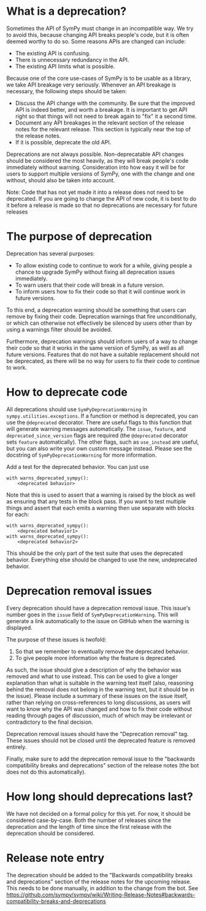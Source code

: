 # What is a deprecation?

Sometimes the API of SymPy must change in an incompatible way. We try to avoid this, because changing API breaks people's code, but it is often deemed worthy to do so. Some reasons APIs are changed can include:

- The existing API is confusing.
- There is unnecessary redundancy in the API.
- The existing API limits what is possible.

Because one of the core use-cases of SymPy is to be usable as a library, we take API breakage very seriously. Whenever an API breakage is necessary, the following steps should be taken:

- Discuss the API change with the community. Be sure that the improved API is indeed better, and worth a breakage. It is important to get API right so that things will not need to break again to "fix" it a second time.
- Document any API breakages in the relevant section of the release notes for the relevant release. This section is typically near the top of the release notes.
- If it is possible, deprecate the old API.

Deprecations are not always possible. Non-deprecatable API changes should be considered the most heavily, as they will break people's code immediately without warning.  Consideration into how easy it will be for users to support multiple versions of SymPy, one with the change and one without, should also be taken into account.

Note: Code that has not yet made it into a release does not need to be
deprecated. If you are going to change the API of new code, it is best to do
it before a release is made so that no deprecations are necessary for future
releases

# The purpose of deprecation

Deprecation has several purposes:

- To allow existing code to continue to work for a while, giving people a chance to upgrade SymPy without fixing all deprecation issues immediately.
- To warn users that their code will break in a future version.
- To inform users how to fix their code so that it will continue work in future versions.

To this end, a deprecation warning should be something that users can remove by fixing their code. Deprecation warnings that fire unconditionally, or which can otherwise not effectively be silenced by users other than by using a warnings filter should be avoided.

Furthermore, deprecation warnings should inform users of a way to change their code so that it works in the same version of SymPy, as well as all future versions. Features that do not have a suitable replacement should not be deprecated, as there will be no way for users to fix their code to continue to work.

# How to deprecate code

All deprecations should use `SymPyDeprecationWarning` in `sympy.utilities.exceptions`. If a function or method is deprecated, you can use the `@deprecated` decorator. There are useful flags to this function that will generate warning messages automatically. The `issue`, `feature`, and `deprecated_since_version` flags are required (the `@deprecated` decorator sets `feature` automatically). The other flags, such as `use_instead` are useful, but you can also write your own custom message instead.  Please see the docstring of `SymPyDeprecationWarning` for more information.

Add a test for the deprecated behavior. You can just use
```
with warns_deprecated_sympy():
    <deprecated behavior>
```
Note that this is used to assert that a warning is raised by the block as well as ensuring that any tests in the block pass. If you want to test multiple things and assert that each emits a warning then use separate with blocks for each:
```
with warns_deprecated_sympy():
    <deprecated behavior1>
with warns_deprecated_sympy():
    <deprecated behavior2>
```

This should be the only part of the test suite that uses the deprecated behavior. Everything else should be changed to use the new, undeprecated behavior.

# Deprecation removal issues

Every deprecation should have a deprecation removal issue. This issue's number goes in the `issue` field of `SymPyDeprecationWarning`. This will generate a link automatically to the issue on GitHub when the warning is displayed.

The purpose of these issues is twofold:

1. So that we remember to eventually remove the deprecated behavior.
2. To give people more information why the feature is deprecated.

As such, the issue should give a description of why the behavior was removed
and what to use instead. This can be used to give a longer explanation than
what is suitable in the warning text itself (also, reasoning behind the
removal does not belong in the warning text, but it should be in the
issue). Please include a summary of these issues on the issue itself, rather
than relying on cross-references to long discussions, as users will want to
know why the API was changed and how to fix their code without reading through
pages of discussion, much of which may be irrelevant or contradictory to the
final decision.

Deprecation removal issues should have the "Deprecation removal" tag. These issues should not be closed until the deprecated feature is removed entirely.

Finally, make sure to add the deprecation removal issue to the "backwards
compatibility breaks and deprecations" section of the release notes (the bot
does not do this automatically).

# How long should deprecations last?

We have not decided on a formal policy for this yet. For now, it should be considered case-by-case.  Both the number of releases since the deprecation and the length of time since the first release with the deprecation should be considered.

# Release note entry

The deprecation should be added to the "Backwards compatibility breaks and deprecations" section of the release notes for the upcoming release. This needs to be done manually, in addition to the change from the bot. See https://github.com/sympy/sympy/wiki/Writing-Release-Notes#backwards-compatibility-breaks-and-deprecations
